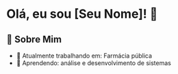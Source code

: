 # Olá, eu sou [Seu Nome]! 👋

## 🚀 Sobre Mim
- 🔭 Atualmente trabalhando em: Farmácia pública
- 🌱 Aprendendo: análise e desenvolvimento de sistemas
